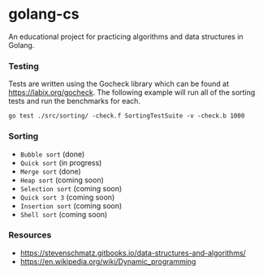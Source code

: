 # golang-cs
An educational project for practicing algorithms and data structures in Golang.

### Testing
Tests are written using the Gocheck library which can be found at
https://labix.org/gocheck. The following example will run all of the sorting tests and run the benchmarks for each.

```
go test ./src/sorting/ -check.f SortingTestSuite -v -check.b 1000
```

### Sorting
* ```Bubble sort``` (done)
* ```Quick sort``` (in progress)
* ```Merge sort``` (done)
* ```Heap sort``` (coming soon)
* ```Selection sort``` (coming soon)
* ```Quick sort 3``` (coming soon)
* ```Insertion sort``` (coming soon)
* ```Shell sort``` (coming soon)

### Resources
* https://stevenschmatz.gitbooks.io/data-structures-and-algorithms/
* https://en.wikipedia.org/wiki/Dynamic_programming
